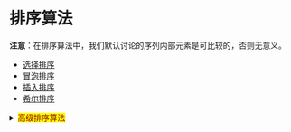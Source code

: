 # 排序算法

**注意**：在排序算法中，我们默认讨论的序列内部元素是可比较的，否则无意义。

- [选择排序](./selection_sort)
- [冒泡排序](./bubble_sort)
- [插入排序](./insertion_sort)
- [希尔排序](./shell_sort)
<details>
<summary><mark><font color=darkred>高级排序算法</font></mark></summary>

    - [快速排序](./quick_sort)
    
    - [归并排序](./merge_sort)
    
</details>





